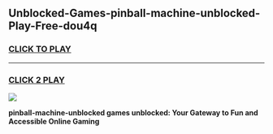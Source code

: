 
## Unblocked-Games-pinball-machine-unblocked-Play-Free-dou4q
<h3>
<a href="https://premium76.site?title=pinball-machine-unblocked&ref=10A">CLICK TO PLAY</a></h3>
<hr>

<h3>
<a href="https://premium76.site?title=pinball-machine-unblocked&ref=10A">CLICK 2 PLAY</a>
  
</h3>

<a href="https://premium76.site?title=pinball-machine-unblocked&ref=10A"><img src="https://clearcache.store/games.png"></a>


**pinball-machine-unblocked games unblocked: Your Gateway to Fun and Accessible Online Gaming**
